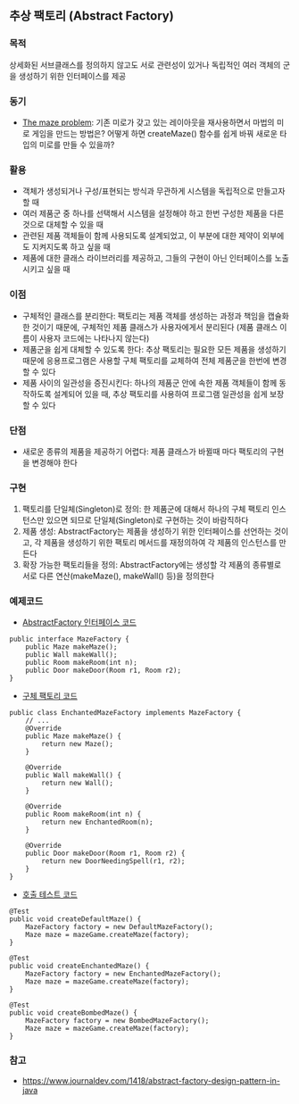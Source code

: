 ## 추상 팩토리 (Abstract Factory)

### 목적
상세화된 서브클래스를 정의하지 않고도 서로 관련성이 있거나 독립적인 여러 객체의 군을 생성하기 위한 인터페이스를 제공

### 동기
- [The maze problem](https://github.com/Hyunhoo-Kwon/DesignPatterens/tree/master/src/main/java/chapter03#the-maze-problem): 기존 미로가 갖고 있는 레이아웃을 재사용하면서 마법의 미로 게임을 만드는 방법은? 어떻게 하면 createMaze() 함수를 쉽게 바꿔 새로운 타입의 미로를 만들 수 있을까?

### 활용
- 객체가 생성되거나 구성/표현되는 방식과 무관하게 시스템을 독립적으로 만들고자 할 때
- 여러 제품군 중 하나를 선택해서 시스템을 설정해야 하고 한번 구성한 제품을 다른 것으로 대체할 수 있을 때
- 관련된 제품 객체들이 함께 사용되도록 설계되었고, 이 부분에 대한 제약이 외부에도 지켜지도록 하고 싶을 때
- 제품에 대한 클래스 라이브러리를 제공하고, 그들의 구현이 아닌 인터페이스를 노출시키고 싶을 때

### 이점
- 구체적인 클래스를 분리한다: 팩토리는 제품 객체를 생성하는 과정과 책임을 캡슐화한 것이기 때문에, 구체적인 제품 클래스가 사용자에게서 분리된다 (제품 클래스 이름이 사용자 코드에는 나타나지 않는다)
- 제품군을 쉽게 대체할 수 있도록 한다: 추상 팩토리는 필요한 모든 제품을 생성하기 때문에 응용프로그램은 사용할 구체 팩토리를 교체하여 전체 제품군을 한번에 변경할 수 있다
- 제품 사이의 일관성을 증진시킨다: 하나의 제품군 안에 속한 제품 객체들이 함께 동작하도록 설계되어 있을 때, 추상 팩토리를 사용하여 프로그램 일관성을 쉽게 보장할 수 있다

### 단점
- 새로운 종류의 제품을 제공하기 어렵다: 제품 클래스가 바뀔때 마다 팩토리의 구현을 변경해야 한다

### 구현
1. 팩토리를 단일체(Singleton)로 정의: 한 제품군에 대해서 하나의 구체 팩토리 인스턴스만 있으면 되므로 단일체(Singleton)로 구현하는 것이 바람직하다
2. 제품 생성: AbstractFactory는 제품을 생성하기 위한 인터페이스를 선언하는 것이고, 각 제품을 생성하기 위한 팩토리 메서드를 재정의하여 각 제품의 인스턴스를 만든다
3. 확장 가능한 팩토리들을 정의: AbstractFactory에는 생성할 각 제품의 종류별로 서로 다른 연산(makeMaze(), makeWall() 등)을 정의한다

### 예제코드
- [AbstractFactory 인터페이스 코드](https://github.com/Hyunhoo-Kwon/DesignPatterens/blob/master/src/main/java/chapter03/abstractfactory/MazeFactory.java)
```
public interface MazeFactory {
    public Maze makeMaze();
    public Wall makeWall();
    public Room makeRoom(int n);
    public Door makeDoor(Room r1, Room r2);
}
```

- [구체 팩토리 코드](https://github.com/Hyunhoo-Kwon/DesignPatterens/blob/master/src/main/java/chapter03/abstractfactory/EnchantedMazeFactory.java)
```
public class EnchantedMazeFactory implements MazeFactory {
    // ...
    @Override
    public Maze makeMaze() {
        return new Maze();
    }

    @Override
    public Wall makeWall() {
        return new Wall();
    }

    @Override
    public Room makeRoom(int n) {
        return new EnchantedRoom(n);
    }

    @Override
    public Door makeDoor(Room r1, Room r2) {
        return new DoorNeedingSpell(r1, r2);
    }
}
```
- [호출 테스트 코드](https://github.com/Hyunhoo-Kwon/DesignPatterens/blob/master/src/test/java/chapter03/abstractfactory/MazeGameTest.java)
```
@Test
public void createDefaultMaze() {
    MazeFactory factory = new DefaultMazeFactory();
    Maze maze = mazeGame.createMaze(factory);
}

@Test
public void createEnchantedMaze() {
    MazeFactory factory = new EnchantedMazeFactory();
    Maze maze = mazeGame.createMaze(factory);
}

@Test
public void createBombedMaze() {
    MazeFactory factory = new BombedMazeFactory();
    Maze maze = mazeGame.createMaze(factory);
}
```

### 참고
- https://www.journaldev.com/1418/abstract-factory-design-pattern-in-java
